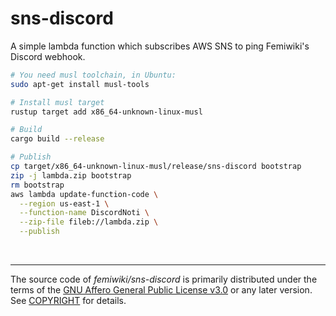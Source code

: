 sns-discord
========
A simple lambda function which subscribes AWS SNS to ping Femiwiki's Discord webhook.

```bash
# You need musl toolchain, in Ubuntu:
sudo apt-get install musl-tools

# Install musl target
rustup target add x86_64-unknown-linux-musl

# Build
cargo build --release

# Publish
cp target/x86_64-unknown-linux-musl/release/sns-discord bootstrap
zip -j lambda.zip bootstrap
rm bootstrap
aws lambda update-function-code \
  --region us-east-1 \
  --function-name DiscordNoti \
  --zip-file fileb://lambda.zip \
  --publish
```

&nbsp;

--------

The source code of *femiwiki/sns-discord* is primarily distributed under the
terms of the [GNU Affero General Public License v3.0] or any later version. See
[COPYRIGHT] for details.

[GNU Affero General Public License v3.0]: LICENSE
[COPYRIGHT]: COPYRIGHT

